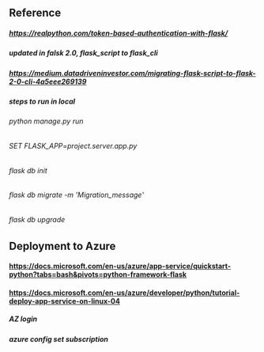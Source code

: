 ## Reference 

##### https://realpython.com/token-based-authentication-with-flask/

##### updated in falsk 2.0, flask_script to flask_cli

##### https://medium.datadriveninvestor.com/migrating-flask-script-to-flask-2-0-cli-4a5eee269139


##### steps to run in local

###### python manage.py run

###### SET FLASK_APP=project.server.app.py
###### flask db init
###### flask db migrate -m 'Migration_message'
###### flask db upgrade


## Deployment to Azure

#### https://docs.microsoft.com/en-us/azure/app-service/quickstart-python?tabs=bash&pivots=python-framework-flask
#### https://docs.microsoft.com/en-us/azure/developer/python/tutorial-deploy-app-service-on-linux-04



##### AZ login
##### azure config set subscription <SubscriptionID>